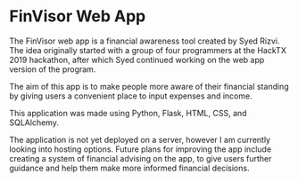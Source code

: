 # FinVisor Web App

The FinVisor web app is a financial awareness tool created by Syed Rizvi.
The idea originally started with a group of four programmers at the HackTX 2019
hackathon, after which Syed continued working on the web app version of
the program.

The aim of this app is to make people more aware of their financial standing
by giving users a convenient place to input expenses and income.

This application was made using Python, Flask, HTML, CSS, and SQLAlchemy.

The application is not yet deployed on a server, however I am currently looking into hosting
options. Future plans for improving the app include creating a system of financial advising 
on the app, to give users further guidance and help them make more informed financial decisions.
